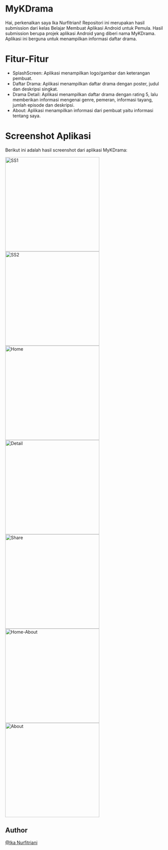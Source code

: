 # MyKDrama
Hai, perkenalkan saya Ika Nurfitriani! Repositori ini merupakan hasil submission dari kelas Belajar Membuat Aplikasi Android untuk Pemula. Hasil submission berupa projek aplikasi Android yang diberi nama MyKDrama. Aplikasi ini berguna untuk menampilkan informasi daftar drama.

# Fitur-Fitur
- SplashScreen: Aplikasi menampilkan logo/gambar dan keterangan pembuat.
- Daftar Drama: Aplikasi menampilkan daftar drama dengan poster, judul dan deskripsi singkat.
- Drama Detail: Aplikasi menampilkan daftar drama dengan rating 5, lalu memberikan informasi mengenai genre, pemeran, informasi tayang, jumlah episode dan deskripsi.
- About: Aplikasi menampilkan informasi dari pembuat yaitu informasi tentang saya.

# Screenshot Aplikasi
Berikut ini adalah hasil screenshot dari aplikasi MyKDrama:

<img src="Screenshots/SplashScreen1.png" alt="SS1" width="300"> <img src="Screenshots/SplashScreen2.png" alt="SS2" width="300"> <img src="Screenshots/Home.png" alt="Home" width="300"> <img src="Screenshots/Drama-Detail.png" alt="Detail" width="300"> <img src="Screenshots/Share-Drama.png" alt="Share" width="300"> <img src="Screenshots/Button-About.png" alt="Home-About" width="300"> <img src="Screenshots/About.png" alt="About" width="300">

## Author
[@Ika Nurfitriani](https://github.com/ikanurfitriani)